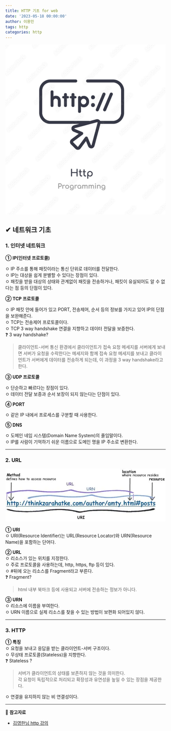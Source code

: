 ```yaml
---
title: HTTP 기초 for web
date: '2023-05-18 00:00:00'
author: 이용민
tags: http
categories: http
---
```


![http.png](http.png)

## ✔ 네트워크 기초

### 1. 인터넷 네트워크

**① IP(인터넷 프로토콜)**

ㅇ IP 주소를 통해 패킷이라는 통신 단위로 데이터를 전달한다.  
ㅇ IP는 대상을 쉽게 분별할 수 있다는 장점이 있다.  
ㅇ 패킷을 받을 대상의 상태와 관계없이 패킷을 전송하거나, 패킷이 유실되어도 알 수 없다는 점 등의 단점이 있다.

**② TCP 프로토콜**

ㅇ IP 패킷 안에 들어가 있고 PORT, 전송제어, 순서 등의 정보를 가지고 있어 IP의 단점을 보완해준다.  
ㅇ TCP는 전송제어 프로토콜이다.  
ㅇ TCP 3 way handshake 연결을 지향하고 데이터 전달을 보증한다.  
❓ 3 way handshake?
> 클라이언트-서버 통신 환경에서 클라이언트가 접속 요청 메세지를 서버에게 보내면 서버가 요청을 수락한다는 메세지와 함께 접속 요청 메세지를 보내고 클라이언트가 서버에게 데이터를 전송하게 되는데, 이 과정을 3 way handshake라고 한다.

**③ UDP 프로토콜**

ㅇ 단순하고 빠르다는 장점이 있다.  
ㅇ 데이터 전달 보증과 순서 보장이 되지 않는다는 단점이 있다.  

**④ PORT**

ㅇ 같은 IP 내에서 프로세스를 구분할 때 사용한다.

**⑤ DNS**

ㅇ 도메인 네임 시스템(Domain Name System)의 줄임말이다.  
ㅇ IP를 사람이 기억하기 쉬운 이름으로 도메인 명을 IP 주소로 변환한다.

---

### 2. URL

![url.png](url.png)

**① URI**  
ㅇ URI(Resource Identifier)는 URL(Resource Locator)와 URN(Resource Name)을 포함하는 단어다.

**② URL**  
ㅇ 리소스가 있는 위치를 지정한다.  
ㅇ 주로 프로토콜을 사용하는데, http, https, ftp 등이 있다.  
ㅇ #뒤에 오는 리소스를 Fragment라고 부른다.  
❓ Fragment?
> html 내부 북마크 등에 사용되고 서버에 전송하는 정보가 아니다.

**③ URN**  
ㅇ 리소스에 이름을 부여한다.  
ㅇ URN 이름으로 실제 리소스를 찾을 수 있는 방법이 보편화 되어있지 않다.

---

### 3. HTTP

**① 특징**  
ㅇ 요청을 보내고 응답을 받는 클라이언트-서버 구조이다.  
ㅇ 무상태 프로토콜(Stateless)을 지향한다.  
❓ Stateless ?
> 서버가 클라이언트의 상태를 보존하지 않는 것을 의미한다.  
> 각 요청이 독립적으로 처리되고 확장성과 유연성을 높일 수 있는 장점을 제공한다.

ㅇ 연결을 유지하지 않는 비 연결성이다.

---

📂 **참고자료**

- [김영한님 http 강의](https://www.inflearn.com/course/http-%EC%9B%B9-%EB%84%A4%ED%8A%B8%EC%9B%8C%ED%81%AC)
